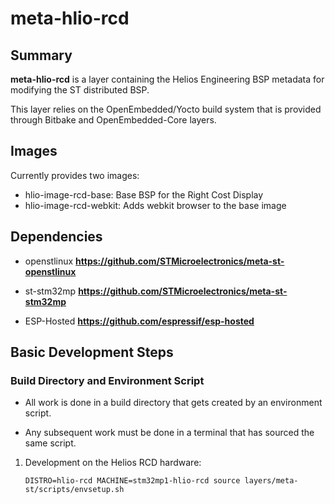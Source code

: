 # meta-hlio-rcd

## Summary

**meta-hlio-rcd** is a layer containing the Helios Engineering BSP metadata for modifying the ST distributed BSP.

This layer relies on the OpenEmbedded/Yocto build system that is provided through
Bitbake and OpenEmbedded-Core layers. 

## Images

Currently provides two images:
* hlio-image-rcd-base: Base BSP for the Right Cost Display
* hlio-image-rcd-webkit: Adds webkit browser to the base image

## Dependencies

* openstlinux **https://github.com/STMicroelectronics/meta-st-openstlinux**

* st-stm32mp **https://github.com/STMicroelectronics/meta-st-stm32mp**

* ESP-Hosted **https://github.com/espressif/esp-hosted**

## Basic Development Steps

### Build Directory and Environment Script

- All work is done in a build directory that gets created by an environment script.

- Any subsequent work must be done in a terminal that has sourced the same script.

1. Development on the Helios RCD hardware:
    ```
    DISTRO=hlio-rcd MACHINE=stm32mp1-hlio-rcd source layers/meta-st/scripts/envsetup.sh
    ```
